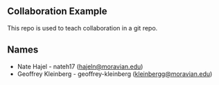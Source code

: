 
## Collaboration Example

This repo is used to teach collaboration in a git repo.

## Names

* Nate Hajel - nateh17 (hajeln@moravian.edu)
* Geoffrey Kleinberg - geoffrey-kleinberg (kleinbergg@moravian.edu)

